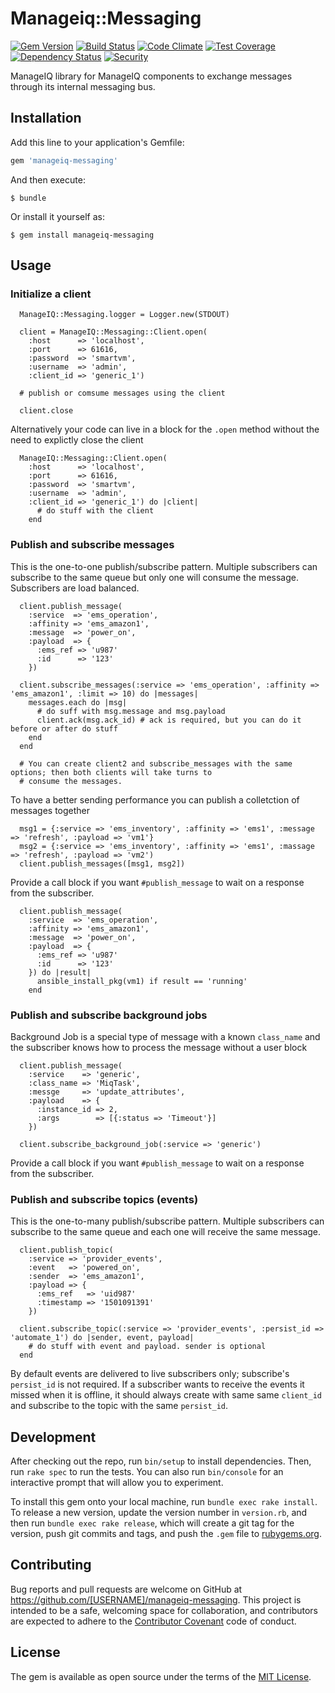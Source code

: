 # Manageiq::Messaging

[![Gem Version](https://badge.fury.io/rb/manageiq-messaging.svg)](http://badge.fury.io/rb/manageiq-messaging)
[![Build Status](https://travis-ci.org/ManageIQ/manageiq-messaging.svg)](https://travis-ci.org/ManageIQ/manageiq-messaging)
[![Code Climate](https://codeclimate.com/github/ManageIQ/manageiq-messaging.svg)](https://codeclimate.com/github/ManageIQ/manageiq-messaging)
[![Test Coverage](https://codeclimate.com/github/ManageIQ/manageiq-messaging/badges/coverage.svg)](https://codeclimate.com/github/ManageIQ/manageiq-messaging/coverage)
[![Dependency Status](https://gemnasium.com/ManageIQ/manageiq-messaging.svg)](https://gemnasium.com/ManageIQ/manageiq-messaging)
[![Security](https://hakiri.io/github/ManageIQ/manageiq-messaging/master.svg)](https://hakiri.io/github/ManageIQ/manageiq-messaging/master)

ManageIQ library for ManageIQ components to exchange messages through its internal messaging bus.

## Installation

Add this line to your application's Gemfile:

```ruby
gem 'manageiq-messaging'
```

And then execute:

    $ bundle

Or install it yourself as:

    $ gem install manageiq-messaging

## Usage
### Initialize a client
```
  ManageIQ::Messaging.logger = Logger.new(STDOUT)
  
  client = ManageIQ::Messaging::Client.open(
    :host      => 'localhost', 
    :port      => 61616, 
    :password  => 'smartvm', 
    :username  => 'admin', 
    :client_id => 'generic_1')
  
  # publish or comsume messages using the client
  
  client.close
```
Alternatively your code can live in a block for the `.open` method without the need to explictly close the client
```
  ManageIQ::Messaging::Client.open(
    :host      => 'localhost', 
    :port      => 61616, 
    :password  => 'smartvm', 
    :username  => 'admin', 
    :client_id => 'generic_1') do |client|
      # do stuff with the client
    end
```

### Publish and subscribe messages
This is the one-to-one publish/subscribe pattern. Multiple subscribers can subscribe to the same queue but only one will consume the message. Subscribers are load balanced.
```
  client.publish_message(
    :service  => 'ems_operation', 
    :affinity => 'ems_amazon1', 
    :message  => 'power_on', 
    :payload  => {
      :ems_ref => 'u987'
      :id      => '123'
    })
    
  client.subscribe_messages(:service => 'ems_operation', :affinity => 'ems_amazon1', :limit => 10) do |messages|
    messages.each do |msg|
      # do suff with msg.message and msg.payload
      client.ack(msg.ack_id) # ack is required, but you can do it before or after do stuff
    end
  end
  
  # You can create client2 and subscribe_messages with the same options; then both clients will take turns to
  # consume the messages.
```

To have a better sending performance you can publish a colletction of messages together
```
  msg1 = {:service => 'ems_inventory', :affinity => 'ems1', :message => 'refresh', :payload => 'vm1'}
  msg2 = {:service => 'ems_inventory', :affinity => 'ems1', :massage => 'refresh', :payload => 'vm2')
  client.publish_messages([msg1, msg2])
```

Provide a call block if you want `#publish_message` to wait on a response from the subscriber.
```
  client.publish_message(
    :service  => 'ems_operation', 
    :affinity => 'ems_amazon1', 
    :message  => 'power_on', 
    :payload  => {
      :ems_ref => 'u987'
      :id      => '123'
    }) do |result|
      ansible_install_pkg(vm1) if result == 'running'
    end
```

### Publish and subscribe background jobs
Background Job is a special type of message with a known `class_name` and the subscriber knows how to process the message without a user block
```
  client.publish_message(
    :service    => 'generic',
    :class_name => 'MiqTask',
    :messge     => 'update_attributes',
    :payload    => {
      :instance_id => 2,
      :args        => [{:status => 'Timeout'}]
    })
    
  client.subscribe_background_job(:service => 'generic')
```

Provide a call block if you want `#publish_message` to wait on a response from the subscriber.

### Publish and subscribe topics (events)
This is the one-to-many publish/subscribe pattern. Multiple subscribers can subscribe to the same queue and each one will receive the same message.
```
  client.publish_topic(
    :service => 'provider_events',
    :event   => 'powered_on',
    :sender  => 'ems_amazon1',
    :payload => {
      :ems_ref   => 'uid987'
      :timestamp => '1501091391'
    })
    
  client.subscribe_topic(:service => 'provider_events', :persist_id => 'automate_1') do |sender, event, payload|
    # do stuff with event and payload. sender is optional
  end  
```

By default events are delivered to live subscribers only; subscribe's `persist_id` is not required. If a subscriber wants to receive the events it missed when it is offline, it should always create with same same `client_id` and subscribe to the topic with the same `persist_id`.

## Development

After checking out the repo, run `bin/setup` to install dependencies. Then, run `rake spec` to run the tests. You can also run `bin/console` for an interactive prompt that will allow you to experiment.

To install this gem onto your local machine, run `bundle exec rake install`. To release a new version, update the version number in `version.rb`, and then run `bundle exec rake release`, which will create a git tag for the version, push git commits and tags, and push the `.gem` file to [rubygems.org](https://rubygems.org).

## Contributing

Bug reports and pull requests are welcome on GitHub at https://github.com/[USERNAME]/manageiq-messaging. This project is intended to be a safe, welcoming space for collaboration, and contributors are expected to adhere to the [Contributor Covenant](http://contributor-covenant.org) code of conduct.


## License

The gem is available as open source under the terms of the [MIT License](http://opensource.org/licenses/MIT).

